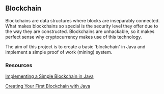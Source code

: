 ## Blockchain

Blockchains are data structures where blocks are inseparably connected. What makes blockchains so special is the security level they offer due to the way they are constructed. Blockchains are unhackable, so it makes perfect sense why cryptocurrency makes use of this technology. 

The aim of this project is to create a basic 'blockchain' in Java and implement a simple proof of work (mining) system.

### Resources

[Implementing a Simple Blockchain in Java](https://www.baeldung.com/java-blockchain)

[Creating Your First Blockchain with Java](https://medium.com/programmers-blockchain/create-simple-blockchain-java-tutorial-from-scratch-6eeed3cb03fa)
